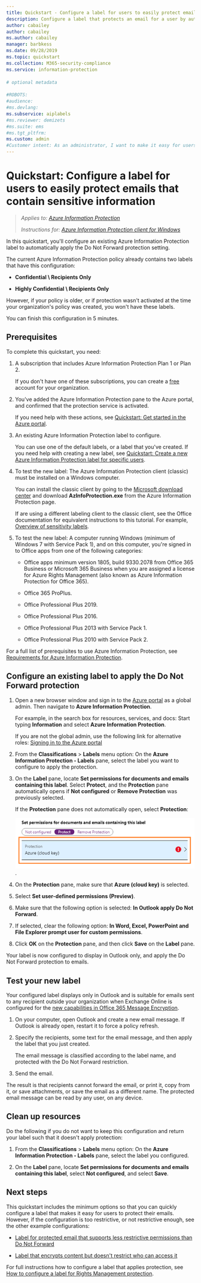 ```yaml
---
title: Quickstart - Configure a label for users to easily protect emails - AIP
description: Configure a label that protects an email for a user by automatically applying the Do Not Forward protection.
author: cabailey
author: cabailey
ms.author: cabailey
manager: barbkess
ms.date: 09/28/2019
ms.topic: quickstart
ms.collection: M365-security-compliance
ms.service: information-protection

# optional metadata

#ROBOTS:
#audience:
#ms.devlang:
ms.subservice: aiplabels
#ms.reviewer: demizets
#ms.suite: ems
#ms.tgt_pltfrm:
ms.custom: admin
#Customer intent: As an administrator, I want to make it easy for users to protect their emails that contain sensitive information.
---
```


# Quickstart: Configure a label for users to easily protect emails that contain sensitive information

>*Applies to: [Azure Information Protection](https://azure.microsoft.com/pricing/details/information-protection)*
>
> *Instructions for: [Azure Information Protection client for Windows](faqs.md#whats-the-difference-between-the-azure-information-protection-client-and-the-azure-information-protection-unified-labeling-client)*

In this quickstart, you'll configure an existing Azure Information Protection label to automatically apply the Do Not Forward protection setting.

The current Azure Information Protection policy already contains two labels that have this configuration:

- **Confidential \ Recipients Only**

- **Highly Confidential \ Recipients Only**

However, if your policy is older, or if protection wasn't activated at the time your organization's policy was created, you won't have these labels. 

You can finish this configuration in 5 minutes.

## Prerequisites

To complete this quickstart, you need:

1. A subscription that includes Azure Information Protection Plan 1 or Plan 2.
    
    If you don't have one of these subscriptions, you can create a [free](https://admin.microsoft.com/Signup/Signup.aspx?OfferId=87dd2714-d452-48a0-a809-d2f58c4f68b7) account for your organization.

2. You've added the Azure Information Protection pane to the Azure portal, and confirmed that the protection service is activated.

    If you need help with these actions, see [Quickstart: Get started in the Azure portal](quickstart-viewpolicy.md).

3. An existing Azure Information Protection label to configure. 
    
    You can use one of the default labels, or a label that you've created. If you need help with creating a new label, see [Quickstart: Create a new Azure Information Protection label for specific users](quickstart-label-specificusers.md).

4. To test the new label: The Azure Information Protection client (classic) must be installed on a Windows computer. 
    
    You can install the classic client by going to the [Microsoft download center](https://www.microsoft.com/en-us/download/details.aspx?id=53018) and download **AzInfoProtection.exe** from the Azure Information Protection page.
    
    If are using a different labeling client to the classic client, see the Office documentation for equivalent instructions to this tutorial. For example, [Overview of sensitivity labels](/microsoft-365/compliance/sensitivity-labels).

5. To test the new label: A computer running Windows (minimum of Windows 7 with Service Pack 1), and on this computer, you're signed in to Office apps from one of the following categories:
    
    - Office apps minimum version 1805, build 9330.2078 from Office 365 Business or Microsoft 365 Business when you are assigned a license for Azure Rights Management (also known as Azure Information Protection for Office 365).
    
    - Office 365 ProPlus.
    
    - Office Professional Plus 2019.
    
    - Office Professional Plus 2016.
    
    - Office Professional Plus 2013 with Service Pack 1.
    
    - Office Professional Plus 2010 with Service Pack 2.

For a full list of prerequisites to use Azure Information Protection, see [Requirements for Azure Information Protection](requirements.md).

## Configure an existing label to apply the Do Not Forward protection

1. Open a new browser window and sign in to the [Azure portal](https://portal.azure.com) as a global admin. Then navigate to **Azure Information Protection**. 
    
    For example, in the search box for resources, services, and docs: Start typing **Information** and select **Azure Information Protection**.
    
    If you are not the global admin, use the following link for alternative roles: [Signing in to the Azure portal](configure-policy.md#signing-in-to-the-azure-portal)

2. From the **Classifications** > **Labels** menu option: On the **Azure Information Protection - Labels** pane, select the label you want to configure to apply the protection. 

3. On the **Label** pane, locate **Set permissions for documents and emails containing this label**. Select **Protect**, and the **Protection** pane automatically opens if **Not configured** or **Remove Protection** was previously selected.
    
    If the **Protection** pane does not automatically open, select **Protection**:
    
    ![Configure protection for an Azure Information Protection label](./media/info-protect-protection-bar-configured.png).

4. On the **Protection** pane, make sure that **Azure (cloud key)** is selected.
    
5. Select **Set user-defined permissions (Preview)**.

6. Make sure that the following option is selected: **In Outlook apply Do Not Forward**.

7. If selected, clear the following option: **In Word, Excel, PowerPoint and File Explorer prompt user for custom permissions**.

8. Click **OK** on the **Protection** pane, and then click **Save** on the **Label** pane.

Your label is now configured to display in Outlook only, and apply the Do Not Forward protection to emails.

## Test your new label

Your configured label displays only in Outlook and is suitable for emails sent to any recipient outside your organization when Exchange Online is configured for the [new capabilities in Office 365 Message Encryption](https://support.office.com/article/7ff0c040-b25c-4378-9904-b1b50210d00e).

1. On your computer, open Outlook and create a new email message. If Outlook is already open, restart it to force a policy refresh.

2. Specify the recipients, some text for the email message, and then apply the label that you just created. 
    
    The email message is classified according to the label name, and protected with the Do Not Forward restriction.

3. Send the email. 

The result is that recipients cannot forward the email, or print it, copy from it, or save attachments, or save the email as a different name. The protected email message can be read by any user, on any device.

## Clean up resources

Do the following if you do not want to keep this configuration and return your label such that it doesn't apply protection:

1. From the **Classifications** > **Labels** menu option: On the **Azure Information Protection - Labels** pane, select the label you configured. 

3. On the **Label** pane, locate **Set permissions for documents and emails containing this label**, select **Not configured**, and select **Save**.

## Next steps

This quickstart includes the minimum options so that you can quickly configure a label that makes it easy for users to protect their emails. However, if the configuration is too restrictive, or not restrictive enough, see the other example configurations:

- [Label for protected email that supports less restrictive permissions than Do Not Forward](configure-policy-protection.md#example-4-label-for-protected-email-that-supports-less-restrictive-permissions-than-do-not-forward)

- [Label that encrypts content but doesn't restrict who can access it](configure-policy-protection.md#example-5-label-that-encrypts-content-but-doesnt-restrict-who-can-access-it)

For full instructions how to configure a label that applies protection, see [How to configure a label for Rights Management protection](configure-policy-protection.md). 
